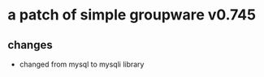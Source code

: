 a patch of simple groupware v0.745
==================================

changes
-------
- changed from mysql to mysqli library

